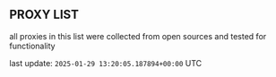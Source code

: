 ## PROXY LIST

all proxies in this list were collected from open sources and tested for functionality

last update: `2025-01-29 13:20:05.187894+00:00` UTC